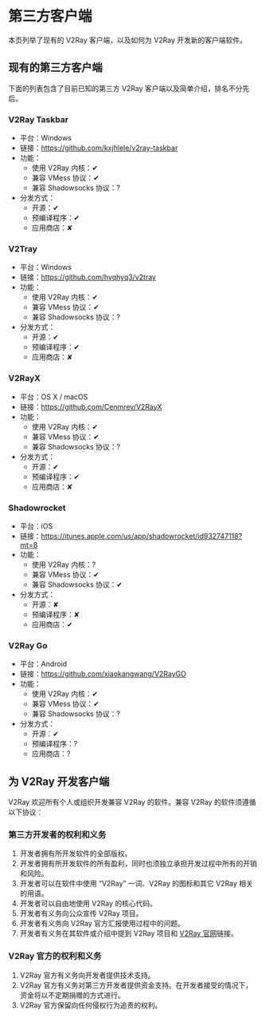 # 第三方客户端

本页列举了现有的 V2Ray 客户端，以及如何为 V2Ray 开发新的客户端软件。

## 现有的第三方客户端
下面的列表包含了目前已知的第三方 V2Ray 客户端以及简单介绍，排名不分先后。

### V2Ray Taskbar
* 平台：Windows
* 链接：https://github.com/kxjhlele/v2ray-taskbar
* 功能：
  * 使用 V2Ray 内核：&#10004;
  * 兼容 VMess 协议：&#10004;
  * 兼容 Shadowsocks 协议：?
* 分发方式：
  * 开源：&#10004;
  * 预编译程序：&#10004;
  * 应用商店：&#10008;

### V2Tray
* 平台：Windows
* 链接：https://github.com/hyqhyq3/v2tray
* 功能：
  * 使用 V2Ray 内核：&#10004;
  * 兼容 VMess 协议：&#10004;
  * 兼容 Shadowsocks 协议：?
* 分发方式：
  * 开源：&#10004;
  * 预编译程序：&#10004;
  * 应用商店：&#10008;

### V2RayX
* 平台：OS X / macOS
* 链接：https://github.com/Cenmrev/V2RayX
* 功能：
  * 使用 V2Ray 内核：&#10004;
  * 兼容 VMess 协议：&#10004;
  * 兼容 Shadowsocks 协议：?
* 分发方式：
  * 开源：&#10004;
  * 预编译程序：&#10004;
  * 应用商店：&#10008;

### Shadowrocket
* 平台：iOS
* 链接：https://itunes.apple.com/us/app/shadowrocket/id932747118?mt=8
* 功能：
  * 使用 V2Ray 内核：?
  * 兼容 VMess 协议：&#10004;
  * 兼容 Shadowsocks 协议：&#10004;
* 分发方式：
  * 开源：&#10008;
  * 预编译程序：&#10008;
  * 应用商店：&#10004;

### V2Ray Go
* 平台：Android
* 链接：https://github.com/xiaokangwang/V2RayGO
* 功能：
  * 使用 V2Ray 内核：&#10004;
  * 兼容 VMess 协议：&#10004;
  * 兼容 Shadowsocks 协议：?
* 分发方式：
  * 开源：&#10004;
  * 预编译程序：?
  * 应用商店：?

## 为 V2Ray 开发客户端
V2Ray 欢迎所有个人或组织开发兼容 V2Ray 的软件。兼容 V2Ray 的软件须遵循以下协议：

### 第三方开发者的权利和义务
1. 开发者拥有所开发软件的全部版权。
2. 开发者拥有所开发软件的所有盈利，同时也须独立承担开发过程中所有的开销和风险。
3. 开发者可以在软件中使用 “V2Ray” 一词、V2Ray 的图标和其它 V2Ray 相关的用语。
4. 开发者可以自由地使用 V2Ray 的核心代码。
4. 开发者有义务向公众宣传 V2Ray 项目。
5. 开发者有义务向 V2Ray 官方汇报使用过程中的问题。
6. 开发者有义务在其软件或介绍中提到 V2Ray 项目和 [V2Ray 官网](https://www.v2ray.com)链接。

### V2Ray 官方的权利和义务
1. V2Ray 官方有义务向开发者提供技术支持。
2. V2Ray 官方有义务对第三方开发者提供资金支持。在开发者接受的情况下，资金将以不定期捐赠的方式进行。
3. V2Ray 官方保留向任何侵权行为追责的权利。
